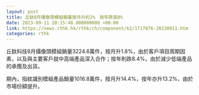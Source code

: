 ```yaml
---
layout: post
title: 丘鈦8月攝像頭模組銷量按月升約2%　按年跌逾8%
date: 2023-09-11 20:15:48.000000000 +08:00
link: https://news.rthk.hk/rthk/ch/component/k2/1717876-20230911.htm
categories: rthk
---
```


丘鈦科技8月攝像頭模組銷量3224.6萬件，按月升1.8%，由於客戶項目周期因素，以及與主要客戶就中高端產品深入合作；按年則跌8.4%，由於減少低端產品的承攬及出貨。

期內，指紋識別模組產品銷量1016.8萬件，按月升14.4%，按年亦升13.2%，由於市場份額提升。
